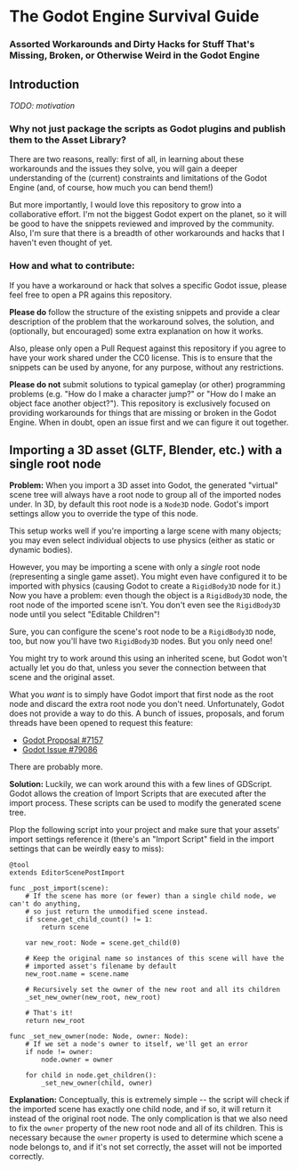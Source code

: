 # The Godot Engine Survival Guide

### Assorted Workarounds and Dirty Hacks for Stuff That's Missing, Broken, or Otherwise Weird in the Godot Engine

## Introduction

_TODO: motivation_

### Why not just package the scripts as Godot plugins and publish them to the Asset Library?

There are two reasons, really: first of all, in learning about these workarounds and the issues they solve, you will gain a deeper understanding of the (current) constraints and limitations of the Godot Engine (and, of course, how much you can bend them!)

But more importantly, I would love this repository to grow into a collaborative effort. I'm not the biggest Godot expert on the planet, so it will be good to have the snippets reviewed and improved by the community. Also, I'm sure that there is a breadth of other workarounds and hacks that I haven't even thought of yet.

### How and what to contribute:

If you have a workaround or hack that solves a specific Godot issue, please feel free to open a PR agains this repository.

**Please do** follow the structure of the existing snippets and provide a clear description of the problem that the workaround solves, the solution, and (optionally, but encouraged) some extra explanation on how it works. 

Also, please only open a Pull Request against this repository if you agree to have your work shared under the CC0 license. This is to ensure that the snippets can be used by anyone, for any purpose, without any restrictions.

**Please do not** submit solutions to typical gameplay (or other) programming problems (e.g. "How do I make a character jump?" or "How do I make an object face another object?"). This repository is exclusively focused on providing workarounds for things that are missing or broken in the Godot Engine. When in doubt, open an issue first and we can figure it out together.

## Importing a 3D asset (GLTF, Blender, etc.) with a single root node

**Problem:** When you import a 3D asset into Godot, the generated "virtual" scene tree will always have a root node to group all of the imported nodes under. In 3D, by default this root node is a `Node3D` node. Godot's import settings allow you to override the type of this node.

This setup works well if you're importing a large scene with many objects; you may even select individual objects to use physics (either as static or dynamic bodies).

However, you may be importing a scene with only a _single_ root node (representing a single game asset). You might even have configured it to be imported with physics (causing Godot to create a `RigidBody3D` node for it.) Now you have a problem: even though the object is a `RigidBody3D` node, the root node of the imported scene isn't. You don't even see the `RigidBody3D` node until you select "Editable Children"!

Sure, you can configure the scene's root node to be a `RigidBody3D` node, too, but now you'll have two `RigidBody3D` nodes. But you only need one!

You might try to work around this using an inherited scene, but Godot won't actually let you do that, unless you sever the connection between that scene and the original asset.

What you _want_ is to simply have Godot import that first node as the root node and discard the extra root node you don't need. Unfortunately, Godot does not provide a way to do this. A bunch of issues, proposals, and forum threads have been opened to request this feature: 

- [Godot Proposal #7157](https://github.com/godotengine/godot-proposals/discussions/7157)
- [Godot Issue #79086](https://github.com/godotengine/godot/issues/79086)

There are probably more.

**Solution:** Luckily, we can work around this with a few lines of GDScript. Godot allows the creation of Import Scripts that are executed after the import process. These scripts can be used to modify the generated scene tree.

Plop the following script into your project and make sure that your assets' import settings reference it (there's an "Import Script" field in the import settings that can be weirdly easy to miss):

```gdscript
@tool
extends EditorScenePostImport

func _post_import(scene):
	# If the scene has more (or fewer) than a single child node, we can't do anything,
	# so just return the unmodified scene instead.
	if scene.get_child_count() != 1:
		return scene

	var new_root: Node = scene.get_child(0)

	# Keep the original name so instances of this scene will have the
	# imported asset's filename by default
	new_root.name = scene.name

	# Recursively set the owner of the new root and all its children
	_set_new_owner(new_root, new_root)

	# That's it!
	return new_root

func _set_new_owner(node: Node, owner: Node):
	# If we set a node's owner to itself, we'll get an error
	if node != owner:
		node.owner = owner

	for child in node.get_children():
		_set_new_owner(child, owner)
```

**Explanation:** Conceptually, this is extremely simple -- the script will check if the imported scene has exactly one child node, and if so, it will return it instead of the original root node. The only complication is that we also need to fix the `owner` property of the new root node and all of its children. This is necessary because the `owner` property is used to determine which scene a node belongs to, and if it's not set correctly, the asset will not be imported correctly.
